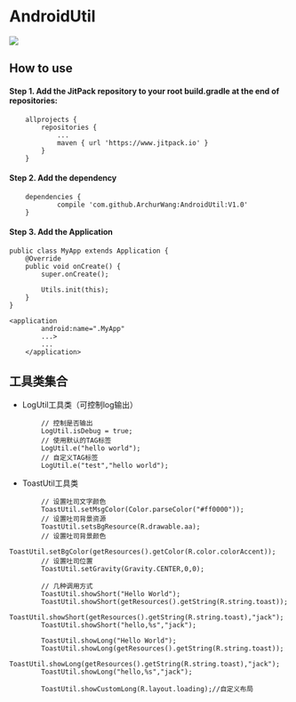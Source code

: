# AndroidUtil
[![](https://www.jitpack.io/v/ArchurWang/AndroidUtil.svg)](https://www.jitpack.io/#ArchurWang/AndroidUtil)
## How to use
#### Step 1. Add the JitPack repository to your root build.gradle at the end of repositories:
```
	allprojects {
		repositories {
			...
			maven { url 'https://www.jitpack.io' }
		}
	}
```
#### Step 2. Add the dependency
```
	dependencies {
	        compile 'com.github.ArchurWang:AndroidUtil:V1.0'
	}

```
#### Step 3. Add the Application
```
public class MyApp extends Application {
    @Override
    public void onCreate() {
        super.onCreate();

        Utils.init(this);
    }
}

<application
        android:name=".MyApp"
        ...>
        ...
    </application>
```
## 工具类集合
* LogUtil工具类（可控制log输出）
```
        // 控制是否输出
        LogUtil.isDebug = true;
        // 使用默认的TAG标签
        LogUtil.e("hello world");
        // 自定义TAG标签
        LogUtil.e("test","hello world");
```
* ToastUtil工具类
```
        // 设置吐司文字颜色
        ToastUtil.setMsgColor(Color.parseColor("#ff0000"));
        // 设置吐司背景资源
        ToastUtil.setsBgResource(R.drawable.aa);
        // 设置吐司背景颜色
        ToastUtil.setBgColor(getResources().getColor(R.color.colorAccent));
        // 设置吐司位置
        ToastUtil.setGravity(Gravity.CENTER,0,0);

        // 几种调用方式
        ToastUtil.showShort("Hello World");
        ToastUtil.showShort(getResources().getString(R.string.toast));
        ToastUtil.showShort(getResources().getString(R.string.toast),"jack");
        ToastUtil.showShort("hello,%s","jack");

        ToastUtil.showLong("Hello World");
        ToastUtil.showLong(getResources().getString(R.string.toast));
        ToastUtil.showLong(getResources().getString(R.string.toast),"jack");
        ToastUtil.showLong("hello,%s","jack");

        ToastUtil.showCustomLong(R.layout.loading);//自定义布局
```

